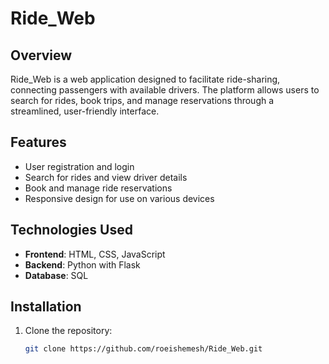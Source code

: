 # Ride_Web

## Overview
Ride_Web is a web application designed to facilitate ride-sharing, connecting passengers with available drivers. The platform allows users to search for rides, book trips, and manage reservations through a streamlined, user-friendly interface.

## Features
- User registration and login
- Search for rides and view driver details
- Book and manage ride reservations
- Responsive design for use on various devices

## Technologies Used
- **Frontend**: HTML, CSS, JavaScript
- **Backend**: Python with Flask
- **Database**: SQL 

## Installation

1. Clone the repository:
   ```bash
   git clone https://github.com/roeishemesh/Ride_Web.git
